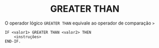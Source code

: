 <h1 align="center">GREATER THAN</h1>

O operador lógico `GREATER THAN` equivale ao operador de comparação `>`
```cobol
IF <valor1> GREATER THAN <valor2> THEN
    <instruções>
END-IF.
```